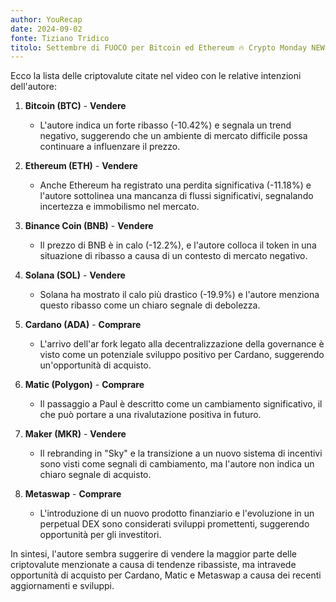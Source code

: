 ```yaml
---
author: YouRecap
date: 2024-09-02
fonte: Tiziano Tridico
titolo: Settembre di FUOCO per Bitcoin ed Ethereum 🔥 Crypto Monday NEWS w35/'24
---
```


Ecco la lista delle criptovalute citate nel video con le relative intenzioni dell'autore:

1. **Bitcoin (BTC)** - **Vendere**
   - L'autore indica un forte ribasso (-10.42%) e segnala un trend negativo, suggerendo che un ambiente di mercato difficile possa continuare a influenzare il prezzo.

2. **Ethereum (ETH)** - **Vendere**
   - Anche Ethereum ha registrato una perdita significativa (-11.18%) e l'autore sottolinea una mancanza di flussi significativi, segnalando incertezza e immobilismo nel mercato.

3. **Binance Coin (BNB)** - **Vendere**
   - Il prezzo di BNB è in calo (-12.2%), e l'autore colloca il token in una situazione di ribasso a causa di un contesto di mercato negativo.

4. **Solana (SOL)** - **Vendere**
   - Solana ha mostrato il calo più drastico (-19.9%) e l'autore menziona questo ribasso come un chiaro segnale di debolezza.

5. **Cardano (ADA)** - **Comprare**
   - L'arrivo dell'ar fork legato alla decentralizzazione della governance è visto come un potenziale sviluppo positivo per Cardano, suggerendo un'opportunità di acquisto.

6. **Matic (Polygon)** - **Comprare**
   - Il passaggio a Paul è descritto come un cambiamento significativo, il che può portare a una rivalutazione positiva in futuro.

7. **Maker (MKR)** - **Vendere**
   - Il rebranding in "Sky" e la transizione a un nuovo sistema di incentivi sono visti come segnali di cambiamento, ma l'autore non indica un chiaro segnale di acquisto.

8. **Metaswap** - **Comprare**
   - L'introduzione di un nuovo prodotto finanziario e l'evoluzione in un perpetual DEX sono considerati sviluppi promettenti, suggerendo opportunità per gli investitori.

In sintesi, l'autore sembra suggerire di vendere la maggior parte delle criptovalute menzionate a causa di tendenze ribassiste, ma intravede opportunità di acquisto per Cardano, Matic e Metaswap a causa dei recenti aggiornamenti e sviluppi.

